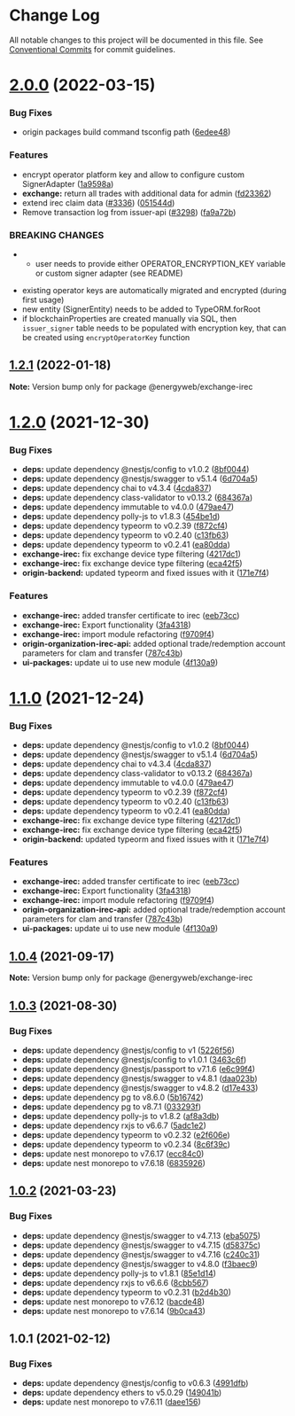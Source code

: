 # Change Log

All notable changes to this project will be documented in this file.
See [Conventional Commits](https://conventionalcommits.org) for commit guidelines.

# [2.0.0](https://github.com/energywebfoundation/origin/compare/@energyweb/exchange-irec@1.2.1...@energyweb/exchange-irec@2.0.0) (2022-03-15)


### Bug Fixes

* origin packages build command tsconfig path ([6edee48](https://github.com/energywebfoundation/origin/commit/6edee483e61102f14015a9c1b1b6df4f607e25c9))


### Features

* encrypt operator platform key and allow to configure custom SignerAdapter ([1a9598a](https://github.com/energywebfoundation/origin/commit/1a9598adbf5352f000e2bbeece6abc0dca7fe8d3))
* **exchange:** return all trades with additional data for admin ([fd23362](https://github.com/energywebfoundation/origin/commit/fd23362fc1f79ae00437d39bff4c06e9e84f2ab2))
* extend irec claim data ([#3336](https://github.com/energywebfoundation/origin/issues/3336)) ([051544d](https://github.com/energywebfoundation/origin/commit/051544dd0ae36dee02db4924829d82c46ec3712e))
* Remove transaction log from issuer-api ([#3298](https://github.com/energywebfoundation/origin/issues/3298)) ([fa9a72b](https://github.com/energywebfoundation/origin/commit/fa9a72b678126cc8781228101074dbaf391a7682))


### BREAKING CHANGES

* - user needs to provide either OPERATOR_ENCRYPTION_KEY variable or custom signer adapter (see README)
- existing operator keys are automatically migrated and encrypted (during first usage)
- new entity (SignerEntity) needs to be added to TypeORM.forRoot
- if blockchainProperties are created manually via SQL, then `issuer_signer` table needs to be populated with encryption key, that can be created using `encryptOperatorKey` function





## [1.2.1](https://github.com/energywebfoundation/origin/compare/@energyweb/exchange-irec@1.2.0...@energyweb/exchange-irec@1.2.1) (2022-01-18)

**Note:** Version bump only for package @energyweb/exchange-irec





# [1.2.0](https://github.com/energywebfoundation/origin/compare/@energyweb/exchange-irec@1.0.4...@energyweb/exchange-irec@1.2.0) (2021-12-30)


### Bug Fixes

* **deps:** update dependency @nestjs/config to v1.0.2 ([8bf0044](https://github.com/energywebfoundation/origin/commit/8bf0044caab0b59fd6a7f1de6be03fd55c692f8d))
* **deps:** update dependency @nestjs/swagger to v5.1.4 ([6d704a5](https://github.com/energywebfoundation/origin/commit/6d704a56e59550e9076cbf42151045e29579ef88))
* **deps:** update dependency chai to v4.3.4 ([4cda837](https://github.com/energywebfoundation/origin/commit/4cda8376255385f0b8dddbfbbd4652ea36f43c83))
* **deps:** update dependency class-validator to v0.13.2 ([684367a](https://github.com/energywebfoundation/origin/commit/684367a560a8ef40fc7703aaae697c622ef2fbe6))
* **deps:** update dependency immutable to v4.0.0 ([479ae47](https://github.com/energywebfoundation/origin/commit/479ae47676deaefb2e8d9121f0a592a3d8066f59))
* **deps:** update dependency polly-js to v1.8.3 ([454be1d](https://github.com/energywebfoundation/origin/commit/454be1db7e1c1e62103855dbe1918ebacf981e4b))
* **deps:** update dependency typeorm to v0.2.39 ([f872cf4](https://github.com/energywebfoundation/origin/commit/f872cf445f18e8e9686b973dbf7c36e8f08cca17))
* **deps:** update dependency typeorm to v0.2.40 ([c13fb63](https://github.com/energywebfoundation/origin/commit/c13fb6371a005bed3c43771f073eda88020947cd))
* **deps:** update dependency typeorm to v0.2.41 ([ea80dda](https://github.com/energywebfoundation/origin/commit/ea80dda9f029703602a50c874992ca894edf3245))
* **exchange-irec:** fix exchange device type filtering ([4217dc1](https://github.com/energywebfoundation/origin/commit/4217dc1a229b86f213d308757f22bf3fd9f6e6e0))
* **exchange-irec:** fix exchange device type filtering ([eca42f5](https://github.com/energywebfoundation/origin/commit/eca42f56aeeab4dac35d2e910cff48abc0dcb6b0))
* **origin-backend:** updated typeorm and fixed issues with it ([171e7f4](https://github.com/energywebfoundation/origin/commit/171e7f48f374f74e3aec2d99d4d1762e3805d0f5))


### Features

* **exchange-irec:** added transfer certificate to irec ([eeb73cc](https://github.com/energywebfoundation/origin/commit/eeb73cc0dcf4570814580840e8d5d08ab0b68395))
* **exchange-irec:** Export functionality ([3fa4318](https://github.com/energywebfoundation/origin/commit/3fa4318a0d3f1ec01796274de5cc1e9b20b4fad1))
* **exchange-irec:** import module refactoring ([f9709f4](https://github.com/energywebfoundation/origin/commit/f9709f4b6306ea5d04e33dc8deee634e41296a4c))
* **origin-organization-irec-api:** added optional trade/redemption account parameters for clam and transfer ([787c43b](https://github.com/energywebfoundation/origin/commit/787c43beda56b543f14ab6e9a9dcdb1ce79b8875))
* **ui-packages:** update ui to use new module ([4f130a9](https://github.com/energywebfoundation/origin/commit/4f130a919a09d483aca4a28e98d5b4b9d5c2b123))





# [1.1.0](https://github.com/energywebfoundation/origin/compare/@energyweb/exchange-irec@1.0.4...@energyweb/exchange-irec@1.1.0) (2021-12-24)


### Bug Fixes

* **deps:** update dependency @nestjs/config to v1.0.2 ([8bf0044](https://github.com/energywebfoundation/origin/commit/8bf0044caab0b59fd6a7f1de6be03fd55c692f8d))
* **deps:** update dependency @nestjs/swagger to v5.1.4 ([6d704a5](https://github.com/energywebfoundation/origin/commit/6d704a56e59550e9076cbf42151045e29579ef88))
* **deps:** update dependency chai to v4.3.4 ([4cda837](https://github.com/energywebfoundation/origin/commit/4cda8376255385f0b8dddbfbbd4652ea36f43c83))
* **deps:** update dependency class-validator to v0.13.2 ([684367a](https://github.com/energywebfoundation/origin/commit/684367a560a8ef40fc7703aaae697c622ef2fbe6))
* **deps:** update dependency immutable to v4.0.0 ([479ae47](https://github.com/energywebfoundation/origin/commit/479ae47676deaefb2e8d9121f0a592a3d8066f59))
* **deps:** update dependency typeorm to v0.2.39 ([f872cf4](https://github.com/energywebfoundation/origin/commit/f872cf445f18e8e9686b973dbf7c36e8f08cca17))
* **deps:** update dependency typeorm to v0.2.40 ([c13fb63](https://github.com/energywebfoundation/origin/commit/c13fb6371a005bed3c43771f073eda88020947cd))
* **deps:** update dependency typeorm to v0.2.41 ([ea80dda](https://github.com/energywebfoundation/origin/commit/ea80dda9f029703602a50c874992ca894edf3245))
* **exchange-irec:** fix exchange device type filtering ([4217dc1](https://github.com/energywebfoundation/origin/commit/4217dc1a229b86f213d308757f22bf3fd9f6e6e0))
* **exchange-irec:** fix exchange device type filtering ([eca42f5](https://github.com/energywebfoundation/origin/commit/eca42f56aeeab4dac35d2e910cff48abc0dcb6b0))
* **origin-backend:** updated typeorm and fixed issues with it ([171e7f4](https://github.com/energywebfoundation/origin/commit/171e7f48f374f74e3aec2d99d4d1762e3805d0f5))


### Features

* **exchange-irec:** added transfer certificate to irec ([eeb73cc](https://github.com/energywebfoundation/origin/commit/eeb73cc0dcf4570814580840e8d5d08ab0b68395))
* **exchange-irec:** Export functionality ([3fa4318](https://github.com/energywebfoundation/origin/commit/3fa4318a0d3f1ec01796274de5cc1e9b20b4fad1))
* **exchange-irec:** import module refactoring ([f9709f4](https://github.com/energywebfoundation/origin/commit/f9709f4b6306ea5d04e33dc8deee634e41296a4c))
* **origin-organization-irec-api:** added optional trade/redemption account parameters for clam and transfer ([787c43b](https://github.com/energywebfoundation/origin/commit/787c43beda56b543f14ab6e9a9dcdb1ce79b8875))
* **ui-packages:** update ui to use new module ([4f130a9](https://github.com/energywebfoundation/origin/commit/4f130a919a09d483aca4a28e98d5b4b9d5c2b123))





## [1.0.4](https://github.com/energywebfoundation/origin/compare/@energyweb/exchange-irec@1.0.3...@energyweb/exchange-irec@1.0.4) (2021-09-17)

**Note:** Version bump only for package @energyweb/exchange-irec





## [1.0.3](https://github.com/energywebfoundation/origin/compare/@energyweb/exchange-irec@1.0.2...@energyweb/exchange-irec@1.0.3) (2021-08-30)


### Bug Fixes

* **deps:** update dependency @nestjs/config to v1 ([5226f56](https://github.com/energywebfoundation/origin/commit/5226f56898771fc093590bc0f337296496e945ba))
* **deps:** update dependency @nestjs/config to v1.0.1 ([3463c6f](https://github.com/energywebfoundation/origin/commit/3463c6f197398c159e88b078a9b8581c5f450429))
* **deps:** update dependency @nestjs/passport to v7.1.6 ([e6c99f4](https://github.com/energywebfoundation/origin/commit/e6c99f47c789a30ba3c73969854ebe956838b3be))
* **deps:** update dependency @nestjs/swagger to v4.8.1 ([daa023b](https://github.com/energywebfoundation/origin/commit/daa023bdcd20b78aa3dd8af966c8127b57b9d9ad))
* **deps:** update dependency @nestjs/swagger to v4.8.2 ([d17e433](https://github.com/energywebfoundation/origin/commit/d17e433f1fa2a07ea50bd26b423652670436c6ae))
* **deps:** update dependency pg to v8.6.0 ([5b16742](https://github.com/energywebfoundation/origin/commit/5b167423919ee4b238cb022c27a89a0d920f318b))
* **deps:** update dependency pg to v8.7.1 ([033293f](https://github.com/energywebfoundation/origin/commit/033293f0c203102f03b53fe50a519a60ebe170de))
* **deps:** update dependency polly-js to v1.8.2 ([af8a3db](https://github.com/energywebfoundation/origin/commit/af8a3dbb75977dadc182f2f2b3595d91766f967f))
* **deps:** update dependency rxjs to v6.6.7 ([5adc1e2](https://github.com/energywebfoundation/origin/commit/5adc1e219b360b4e3a28e037a1461f5719329cfd))
* **deps:** update dependency typeorm to v0.2.32 ([e2f606e](https://github.com/energywebfoundation/origin/commit/e2f606ee89aec9a5db84138b8df369a0561e08b1))
* **deps:** update dependency typeorm to v0.2.34 ([8c6f39c](https://github.com/energywebfoundation/origin/commit/8c6f39cffcce4cc3d6c3b65daa1a1a883e41aaac))
* **deps:** update nest monorepo to v7.6.17 ([ecc84c0](https://github.com/energywebfoundation/origin/commit/ecc84c0ce3d2d2e47ebe7c667d53adbc6fdd9f6b))
* **deps:** update nest monorepo to v7.6.18 ([6835926](https://github.com/energywebfoundation/origin/commit/6835926dff7764d275b2006084e344c37948b7fa))





## [1.0.2](https://github.com/energywebfoundation/origin/compare/@energyweb/exchange-irec@1.0.1...@energyweb/exchange-irec@1.0.2) (2021-03-23)


### Bug Fixes

* **deps:** update dependency @nestjs/swagger to v4.7.13 ([eba5075](https://github.com/energywebfoundation/origin/commit/eba5075f1578f2ae9d382cc4a955487eaa50d3bb))
* **deps:** update dependency @nestjs/swagger to v4.7.15 ([d58375c](https://github.com/energywebfoundation/origin/commit/d58375c74ffc3de71381e7bab7d65b5040340f6d))
* **deps:** update dependency @nestjs/swagger to v4.7.16 ([c240c31](https://github.com/energywebfoundation/origin/commit/c240c31cba4af09d322426ef09e80e89ea561f5d))
* **deps:** update dependency @nestjs/swagger to v4.8.0 ([f3baec9](https://github.com/energywebfoundation/origin/commit/f3baec98c786542549f87b0d5f2e8c3d425ea638))
* **deps:** update dependency polly-js to v1.8.1 ([85e1d14](https://github.com/energywebfoundation/origin/commit/85e1d1427577c774c0af521ccfc8a04420a6c8c6))
* **deps:** update dependency rxjs to v6.6.6 ([8cbb567](https://github.com/energywebfoundation/origin/commit/8cbb567986449af7be85aab7fde3ea0eff6d3490))
* **deps:** update dependency typeorm to v0.2.31 ([b2d4b30](https://github.com/energywebfoundation/origin/commit/b2d4b30d90985597a1b55fb25860b5259769cffc))
* **deps:** update nest monorepo to v7.6.12 ([bacde48](https://github.com/energywebfoundation/origin/commit/bacde48160b73749f5e476b73bbafcef55902aba))
* **deps:** update nest monorepo to v7.6.14 ([9b0ca43](https://github.com/energywebfoundation/origin/commit/9b0ca4312c548681e752ba0e49d0a5a03350ae2e))





## 1.0.1 (2021-02-12)


### Bug Fixes

* **deps:** update dependency @nestjs/config to v0.6.3 ([4991dfb](https://github.com/energywebfoundation/origin/commit/4991dfb918ce7efb6d0a8bd72a011c825b3aec46))
* **deps:** update dependency ethers to v5.0.29 ([149041b](https://github.com/energywebfoundation/origin/commit/149041b4ca3648f1decf9e1acb5f7bb5d6fd721a))
* **deps:** update nest monorepo to v7.6.11 ([daee156](https://github.com/energywebfoundation/origin/commit/daee156b9c315c527311f0c78ffbdf4226b6785a))

